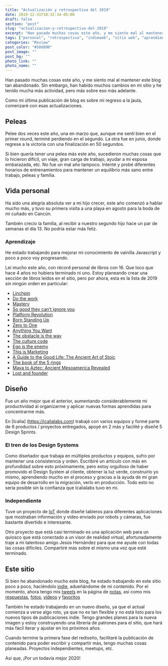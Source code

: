 ```yaml
---
title: "Actualización y retrospectiva del 2019"
date: 2019-12-31T10:32:14-05:00
draft: false
section: "post"
slug: "actualizacion-y-retrospectiva-del-2019"
excerpt: "Han pasado muchas cosas este año, y me siento mal al mantener este blog tan abandonado.  Sin embargo, han habido muchos cambios en mi sitio y he tenido mucha más actividad, pero más sobre eso más adelante. Mi última publicación fue sobre mi regreso a la jaula, comenzaré con esas actualizaciones."
tags: ["personal", "retrospectiva", "indieweb", "sitio web", "aprendiendo"]
categories: "Review"
post_color: "#50d890"
post_image: ""
post_bg: ""
photo_link: ""
photo_name: ""
---
```

Han pasado muchas cosas este año, y me siento mal al mantener este blog tan abandonado.  Sin embargo, han habido muchos cambios en mi sitio y he tenido mucha más actividad, pero más sobre eso más adelante.

Como mi última publicación de blog es sobre mi regreso a la jaula, comenzaré con esas actualizaciones.

## Peleas
Pelee dos veces este año, una en marzo que, aunque me sentí bien en el primer round, terminé perdiendo en el segundo.  La otra fue en junio, donde regrese a la victoria con una finalización en 50 segundos.

Si bien quería tener una pelea más este año, sucedieron muchas cosas que lo hicieron difícil, un viaje, gran carga de trabajo, ayudar a mi esposa embarazada, etc.
No fue un mal año tampoco.  Intenté y probé diferentes horarios de entrenamientos para mantener un equilibrio más sano entre trabajo, peleas y familia.

## Vida personal
Ha sido una alegría absoluta ver a mi hijo crecer, este año comenzó a hablar mucho más, y tuvo su primera visita a una playa en agosto para la boda de mi cuñado en Cancún.

También crecio la familia, al recibir a nuestro segundo hijo hace un par de semanas el día 13.  No podría estar más feliz.

### Aprendizaje
He estado trabajando para mejorar mi conocimiento de vainilla Javascript y poco a poco voy progresando.

Leí mucho este año, con récord personal de libros con 16. Que loco que hace 4 años no hubiera terminado ni uno.
Estoy planeando crear una sección de libros leídos en el sitio, pero por ahora, esta es la lista de 2019 sin ningún orden en particular:

- [Linchpin](https://www.amazon.com/Linchpin-Are-Indispensable-Seth-Godin/dp/1591844096/)
- [Do the work](https://www.amazon.com/Do-the-Work/dp/B004XJFESM/)
- [Mastery](https://www.amazon.com/Unknown-Mastery/dp/B00A6G9CGG/)
- [So good they can’t ignore you](https://www.amazon.com/Good-They-Cant-Ignore-You/dp/1455509124/)
- [Platform Revolution](https://www.amazon.com/Platform-Revolution-Networked-Markets-Transforming/dp/B01DDX6VB2/)
- [Born Standing Up](https://www.amazon.com/Born-Standing-Up-Comics-Life/dp/B000ZM8GL8/)
- [Zero to One](https://www.amazon.com/Zero-One-Notes-Startups-Future/dp/B00M284NY2/)
- [Anything You Want](https://www.amazon.com/Anything-You-Want-Lessons-Entrepreneur/dp/B0058LXVH0/)
- [The obstacle is the way](https://www.amazon.com/Obstacle-Way-Timeless-Turning-Triumph/dp/B00K5JUNSU/)
- [The culture code](https://www.amazon.com/Culture-Code-Secrets-Highly-Successful/dp/B077B1WF85/)
- [Ego is the enemy](https://www.amazon.com/Tim-Ferriss-Audio-Ego-Enemy/dp/B01GSIZ9EY/)
- [This is Marketing](https://www.amazon.com/This-Marketing-Cant-Until-Learn/dp/0525540830/)
- [A Guide to the Good Life: The Ancient Art of Stoic](https://www.amazon.com/Guide-Good-Life-Ancient-Stoic/dp/B00G6WCGKI/)
- [The book of the 5 rings](https://www.amazon.com/The-Book-of-Five-Rings/dp/B003VXGACK/)
- [Maya to Aztec: Ancient Mesoamerica Revealed](https://www.audible.com/pd/Maya-to-Aztec-Ancient-Mesoamerica-Revealed-Audiobook/B00TKIYO46?source_code=AUDOR1820207199PIP)
- [Lost and founder](https://www.amazon.com/Lost-Founder-Painfully-Honest-Startup/dp/B07D18GWLR/)

## Diseño
Fue un año mejor que el anterior, aumentando considerablemente mi productividad al organizarme y aplicar nuevas formas aprendidas para concentrarme más.

En [Icalia] (https://icalialabs.com) trabajé con varios equipos y formé parte de 6 productos / proyectos entregados, apoyé en 2 más y facilité y diseñé 5 Design Sprints.

### El tren de los Design Systems
Como diseñador que trabaja en múltiples productos y equipos, sufro por mantener una consistencia y orden.  Escribiré un artículo con más en profundidad sobre esto próximamente, pero estoy orgulloso de haber promovido el Design System al cliente, obtener la luz verde, construirlo yo mismo, aprendiendo mucho en el proceso y gracias a la ayuda de mi gran equipo de desarrollo en la migración, verlo en producción. Todo esto no sería posible sin la confianza que Icalialabs tuvo en mi.

### Independiente
Tuve un proyecto de [IoT](https://es.wikipedia.org/wiki/Internet_de_las_cosas) donde diseñé tableros para diferentes aplicaciones que mostraban información y video enviado por robots y cámaras, fue bastante divertido e interesante.

Otro proyecto que está casi terminado es una aplicación web para un quiosco que está conectado a un visor de realidad virtual, afortunadamente traje a mi talentoso amigo Jesús Hernández para que me ayude con todas las cosas difíciles. Compartiré más sobre el mismo una vez que esté terminado.

## Este sitio
Si bien he abandonado mucho este blog, he estado trabajando en este sitio poco a poco, haciéndolo [indie](https://indieweb.org/), adueñándome de mi contenido.  Por el momento, ahora tengo mis [tweets](https://twitter.com/ramiroruiz) en la página de [notas](https://ramiroruiz.com/es/notas), así como mis [respuestas](https://ramiroruiz.com/es/respuestas), [fotos](https://ramiroruiz.com/es/fotos), [videos](https://ramiroruiz.com/es/videos) y [favoritos](https://ramiroruiz.com/likes)

También he estado trabajando en un nuevo diseño, ya que el actual comienza a verse algo roto, ya que no es tan flexible y no está listo para los nuevos tipos de publicaciones indie.  Tengo grandes planes para la nueva imagen y estoy construyendo una librería de patrones para el sitio, que hará más fácil iterar y ajustar en los próximos años.

Cuando termine la primera fase del rediseño, facilitaré la publicación de contenido para poder escribir y compartir más, tengo muchas cosas planeadas. Proyectos independientes, meetups, etc.

Así que, ¡Por un todavía mejor 2020!
